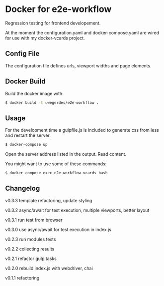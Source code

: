 # Docker for e2e-workflow

Regression testing for frontend developement.

At the moment the configuration.yaml and docker-compose.yaml are wired for use with my docker-vcards project.

## Config File

The configuration file defines urls, viewport widths and page elements.

## Docker Build

Build the docker image with:

```bash
$ docker build -t uwegerdes/e2e-workflow .
```

## Usage

For the development time a gulpfile.js is included to generate css from less and restart the server.

```bash
$ docker-compose up
```

Open the server address listed in the output. Read content.

You might want to use some of these commands:

```bash
$ docker-compose exec e2e-workflow-vcards bash
```

## Changelog

v0.3.3 template refactoring, update styling

v0.3.2 async/await for test execution, multiple viewports, better layout

v0.3.1 run test from browser

v0.3.0 use async/await for test execution in index.js

v0.2.3 run modules tests

v0.2.2 collecting results

v0.2.1 refactor gulp tasks

v0.2.0 rebuild index.js with webdriver, chai

v0.1.1 refactoring
